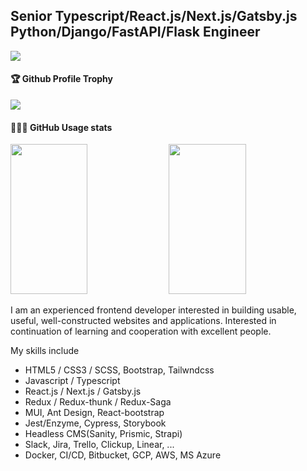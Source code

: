 ## Senior Typescript/React.js/Next.js/Gatsby.js Python/Django/FastAPI/Flask Engineer

![](https://komarev.com/ghpvc/?username=JSExpert1121)   <br />
<div>
  <h4>🏆 Github Profile Trophy</h4>
    <img src="https://github-profile-trophy.vercel.app/?username=JSExpert1121&column=8&theme=onedark"/>
</div>
<div>
  <h4>👨🏻‍💻 GitHub Usage stats</h4>
  <img width="49.5%" height="240px" src="https://github-readme-stats.vercel.app/api?username=JSExpert1121&show_icons=true&theme=blueberry&hide_border=true"  />
  <img width="49.5%" height="240px" src="https://github-readme-stats.vercel.app/api/top-langs/?username=JSExpert1121&layout=compact&theme=blueberry&hide_border=true" />
</div>


I am an experienced frontend developer interested in building usable, useful, well-constructed websites and applications. Interested in continuation of learning and cooperation with excellent people.

My skills include
- HTML5 / CSS3 / SCSS, Bootstrap, Tailwndcss
- Javascript / Typescript
- React.js / Next.js / Gatsby.js
- Redux / Redux-thunk / Redux-Saga
- MUI, Ant Design, React-bootstrap
- Jest/Enzyme, Cypress, Storybook
- Headless CMS(Sanity, Prismic, Strapi)
- Slack, Jira, Trello, Clickup, Linear, ...
- Docker, CI/CD, Bitbucket, GCP, AWS, MS Azure
